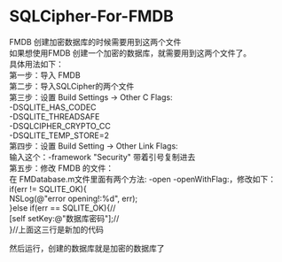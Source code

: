 # SQLCipher-For-FMDB
FMDB 创建加密数据库的时候需要用到这两个文件   
如果想使用FMDB 创建一个加密的数据库，就需要用到这两个文件了。   
具体用法如下：   
第一步：导入 FMDB   
第二步：导入SQLCipher的两个文件   
第三步：设置 Build Settings -> Other C Flags:   
-DSQLITE_HAS_CODEC   
-DSQLITE_THREADSAFE   
-DSQLCIPHER_CRYPTO_CC   
-DSQLITE_TEMP_STORE=2   
第四步：设置 Build Setting -> Other Link Flags:    
输入这个：-framework "Security"      带着引号复制进去   
第五步：修改 FMDB 的文件：   
在 FMDatabase.m文件里面有两个方法: -open   -openWithFlag:，修改如下：   
if(err != SQLITE_OK){       
  NSLog(@"error opening!:%d", err);   
}else if(err == SQLITE_OK){//   
  [self setKey:@"数据库密码"];//   
}//上面这三行是新加的代码   
   
然后运行，创建的数据库就是加密的数据库了  

